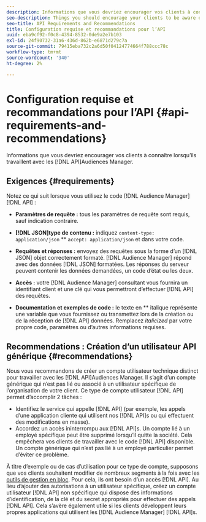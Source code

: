 ```yaml
---
description: Informations que vous devriez encourager vos clients à connaître lorsqu’ils utilisent les API d’Audience Manager.
seo-description: Things you should encourage your clients to be aware of when they're working with the Audience Manager APIs.
seo-title: API Requirements and Recommendations
title: Configuration requise et recommandations pour l’API
uuid: eba9cf92-f0c8-4394-8532-0de9a2e7b103
exl-id: 24f90732-31a6-436d-862b-e6871d279c7a
source-git-commit: 79415eba732c2a6d50f04124774664f788ccc78c
workflow-type: tm+mt
source-wordcount: '340'
ht-degree: 2%

---
```


# Configuration requise et recommandations pour l’API {#api-requirements-and-recommendations}

Informations que vous devriez encourager vos clients à connaître lorsqu’ils travaillent avec les [!DNL API]Audiences Manager.

## Exigences {#requirements}

Notez ce qui suit lorsque vous utilisez le code [!DNL Audience Manager] [!DNL API] :

* **Paramètres de requête :** tous les paramètres de requête sont requis, sauf indication contraire.
* **[!DNL JSON]type de contenu :** indiquez  `content-type: application/json` ** `accept: application/json` et dans votre code.

* **Requêtes et réponses :** envoyez des requêtes sous la forme d’un  [!DNL JSON] objet correctement formaté. [!DNL Audience Manager] répond avec des données  [!DNL JSON] formatées. Les réponses du serveur peuvent contenir les données demandées, un code d’état ou les deux.

* **Accès :** votre  [!DNL Audience Manager] consultant vous fournira un identifiant client et une clé qui vous permettront d’effectuer  [!DNL API] des requêtes.

* **Documentation et exemples de code :** le texte en  ** italique représente une variable que vous fournissez ou transmettez lors de la création ou de la réception de  [!DNL API] données. Remplacez *italicized* par votre propre code, paramètres ou d’autres informations requises.

## Recommendations : Création d’un utilisateur API générique {#recommendations}

Nous vous recommandons de créer un compte utilisateur technique distinct pour travailler avec les [!DNL API]Audiences Manager. Il s’agit d’un compte générique qui n’est pas lié ou associé à un utilisateur spécifique de l’organisation de votre client. Ce type de compte utilisateur [!DNL API] permet d’accomplir 2 tâches :

* Identifiez le service qui appelle [!DNL API] (par exemple, les appels d’une application cliente qui utilisent nos [!DNL API]s ou qui effectuent des modifications en masse).
* Accordez un accès ininterrompu aux [!DNL API]s. Un compte lié à un employé spécifique peut être supprimé lorsqu’il quitte la société. Cela empêchera vos clients de travailler avec le code [!DNL API] disponible. Un compte générique qui n’est pas lié à un employé particulier permet d’éviter ce problème.

À titre d’exemple ou de cas d’utilisation pour ce type de compte, supposons que vos clients souhaitent modifier de nombreux segments à la fois avec les [outils de gestion en bloc](https://experienceleague.adobe.com/docs/audience-manager/user-guide/reference/bult-management-tools/bulk-management-intro.html). Pour cela, ils ont besoin d’un accès [!DNL API]. Au lieu d’ajouter des autorisations à un utilisateur spécifique, créez un compte utilisateur [!DNL API] non spécifique qui dispose des informations d’identification, de la clé et du secret appropriés pour effectuer des appels [!DNL API]. Cela s’avère également utile si les clients développent leurs propres applications qui utilisent les [!DNL Audience Manager] [!DNL API]s.
